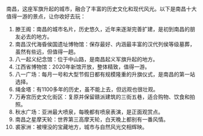 南昌，这座军旗升起的城市，融合了丰富的历史文化和现代风光。以下是南昌十大值得一游的景点，让你收好去玩：

1. 滕王阁：南昌的城市名片，历史悠久，近年来逐渐完善扩建，是初到南昌的朋友必去的地方。
2. 南昌汉代海昏侯国遗址博物馆：保存最好、内涵最丰富的汉代列侯等级墓葬，虽然有些远，但值得一趟。
3. 八一起义纪念馆：位于中山路，是南昌起义军旗升起的地方。
4. 江西省博物馆：2020年新馆开放，整体精致，值得一游。
5. 八一广场：每月一号和大型节假日都有规模隆重的升旗仪式，是南昌的第一站选择。
6. 绳金塔：有1100多年的历史，虽不能上去，但远观也很壮观。
7. 万寿宫历史文化街区：复原并保留赣派建筑的三街五巷，适合购物、饮食和拍照。
8. 秋水广场：亚洲最大喷泉，每晚都有喷泉表演，是正面观赏点。
9. 南昌之星摩天轮：世界第三高摩天轮，白天晚上都别有一番风情。
10. 裘家洲：被埋没的宝藏地方，城市与自然风光交相辉映。
